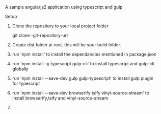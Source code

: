 A sample angularjs2 application using typescript and gulp

Setup

1. Clone the repository to your local project folder

    git clone -git-repository-url

2. Create dist folder at root. this will be your build folder.

3. run 'npm install' to install the dependancies mentioned in package.json

4. run 'npm install -g typescript gulp-cli' to install typescript and gulp-cli globally

5. run 'npm install --save-dev gulp gulp-typescript' to install gulp plugin for typescript

6. run 'npm install --save-dev browserify tsify vinyl-source-stream' to install browserify,tsify and vinyl-source-stream

7.
